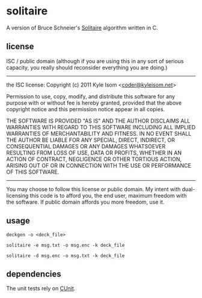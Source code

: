 # solitaire

A version of Bruce Schneier's [Solitaire]()
algorithm written in C.

## license

ISC / public domain (although if you are using this in any sort of serious
capacity, you really should reconsider everything you are doing.)

--------------------------------------------------------------------------------

the ISC license:
Copyright (c) 2011 Kyle Isom &lt;coder@kyleisom.net&gt;

Permission to use, copy, modify, and distribute this software for any
purpose with or without fee is hereby granted, provided that the above 
copyright notice and this permission notice appear in all copies.

THE SOFTWARE IS PROVIDED "AS IS" AND THE AUTHOR DISCLAIMS ALL WARRANTIES
WITH REGARD TO THIS SOFTWARE INCLUDING ALL IMPLIED WARRANTIES OF
MERCHANTABILITY AND FITNESS. IN NO EVENT SHALL THE AUTHOR BE LIABLE FOR
ANY SPECIAL, DIRECT, INDIRECT, OR CONSEQUENTIAL DAMAGES OR ANY DAMAGES
WHATSOEVER RESULTING FROM LOSS OF USE, DATA OR PROFITS, WHETHER IN AN
ACTION OF CONTRACT, NEGLIGENCE OR OTHER TORTIOUS ACTION, ARISING OUT OF
OR IN CONNECTION WITH THE USE OR PERFORMANCE OF THIS SOFTWARE. 

--------------------------------------------------------------------------------

You may choose to follow this license or public domain. My intent with
dual-licensing this code is to afford you, the end user, maximum freedom
with the software. If public domain affords you more freedom, use it.


## usage
`deckgen -o <deck_file>`

`solitaire -e msg.txt -o msg.enc -k deck_file`

`solitaire -d msg.enc -o msg.txt -k deck_file`


## dependencies
The unit tests rely on [CUnit](http://cunit.sourceforge.net/).


